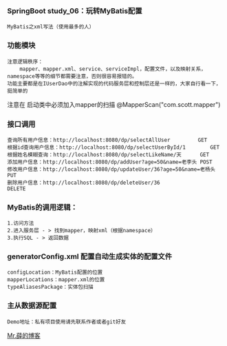 ### SpringBoot study_06：玩转MyBatis配置
	MyBatis之xml写法（使用最多的人）

### 功能模块
	注意逻辑秩序：
		mapper、mapper.xml、service、serviceImpl，配置文件，以及映射关系，namespace等等的细节都需要注意，否则很容易报错的。
	功能主要都是在IUserDao中的注解实现的代码服务层和控制层还是一样的，大家自行看一下，挺简单的

注意在 启动类中必须加入mapper的扫描  @MapperScan("com.scott.mapper")

### 接口调用
	查询所有用户信息：http://localhost:8080/dp/selectAllUser			GET
	根据id查询用户信息：http://localhost:8080/dp/selectUserById/1		GET
	根据姓名模糊查询：http://localhost:8080/dp/selectLikeName/天		GET
	添加用户信息：http://localhost:8080/dp/addUser?age=50&name=老李头	POST
	修改用户信息：http://localhost:8080/dp/updateUser/36?age=50&name=老杨头	PUT
	删除用户信息：http://localhost:8080/dp/deleteUser/36				DELETE

### MyBatis的调用逻辑：
	1.访问方法
	2.进入服务层 - > 找到mapper，映射xml（根据namespace）
	3.执行SQL - > 返回数据


### generatorConfig.xml 配置自动生成实体的配置文件
	configLocation：MyBatis配置的位置
	mapperLocations：mapper.xml的位置
	typeAliasesPackage：实体包扫描

### 主从数据源配置
	Demo地址：私有项目使用请先联系作者或者git好友
<a href="https://github.com/18772101110/pay_Summary">Mr.薛的博客</a>